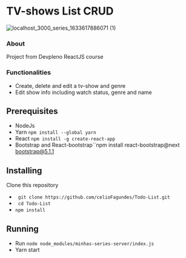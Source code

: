 # TV-shows List CRUD
![localhost_3000_series_1633617886071 (1)](https://user-images.githubusercontent.com/77676047/137196402-00c27644-cf66-43c1-b27b-0cb9d64db05e.png)

### About
  Project from Devpleno ReactJS course

### Functionalities
- Create, delete and edit a tv-show and genre
- Edit show info including watch status, genre and name

## Prerequisites

- NodeJs
- Yarn ``npm install --global yarn``
- React ``npm install -g create-react-app ``
- Bootstrap and React-bootstrap``npm install react-bootstrap@next bootstrap@5.1.1

## Installing

Clone this repository
- `` git clone https://github.com/celioFagundes/Todo-List.git``
- `` cd Todo-List``
- `` npm install ``

## Running
- Run `node node_modules/minhas-series-server/index.js`
- Yarn start
